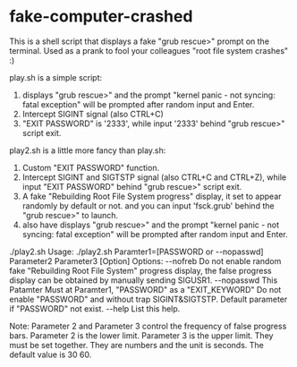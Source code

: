 # fake-computer-crashed
This is a shell script that displays a fake "grub rescue>" prompt on the terminal.
Used as a prank to fool your colleagues "root file system crashes" :)

play.sh is a simple script:
1. displays "grub rescue>" and the prompt "kernel panic - not syncing: fatal exception" will be prompted after random input and Enter.
2. Intercept SIGINT signal (also CTRL+C)
3. "EXIT PASSWORD" is '2333', while input '2333' behind "grub rescue>" script exit.

play2.sh is a little more fancy than play.sh:
1. Custom "EXIT PASSWORD" function.
2. Intercept SIGINT and SIGTSTP signal (also CTRL+C and CTRL+Z), while input "EXIT PASSWORD" behind "grub rescue>" script exit.
3. A fake "Rebuilding Root File System progress" display, it set to appear randomly by default or not. and you can input 'fsck.grub' behind the "grub rescue>" to launch.
4. also have displays "grub rescue>" and the prompt "kernel panic - not syncing: fatal exception" will be prompted after random input and Enter.

./play2.sh
Usage: ./play2.sh Paramter1=[PASSWORD or --nopasswd] Parameter2 Parameter3 [Option]
Options:
--nofreb      Do not enable random fake "Rebuilding Root File System" progress display, the false progress display can be obtained by manually sending SIGUSR1.
--nopasswd    This Patamter Must at Paramter1,  "PASSWORD" as a "EXIT_KEYWORD" Do not enable "PASSWORD" and without trap SIGINT&SIGTSTP. Default parameter if "PASSWORD" not exist.
--help        List this help.

Note: Parameter 2 and Parameter 3 control the frequency of false progress bars. Parameter 2 is the lower limit. Parameter 3 is the upper limit. They must be set together. They are numbers and the unit is seconds. The default value is 30 60.
